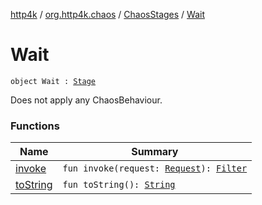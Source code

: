 [http4k](../../../index.md) / [org.http4k.chaos](../../index.md) / [ChaosStages](../index.md) / [Wait](./index.md)

# Wait

`object Wait : `[`Stage`](../../-stage.md)

Does not apply any ChaosBehaviour.

### Functions

| Name | Summary |
|---|---|
| [invoke](invoke.md) | `fun invoke(request: `[`Request`](../../../org.http4k.core/-request/index.md)`): `[`Filter`](../../../org.http4k.core/-filter/index.md) |
| [toString](to-string.md) | `fun toString(): `[`String`](https://kotlinlang.org/api/latest/jvm/stdlib/kotlin/-string/index.html) |
